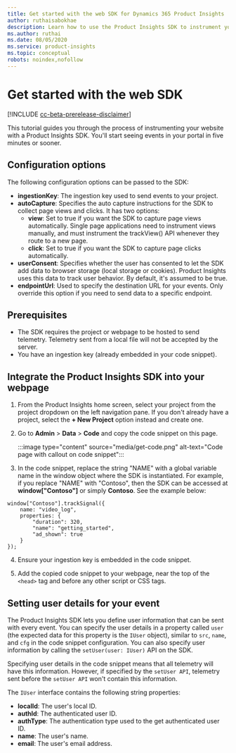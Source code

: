```yaml
---
title: Get started with the web SDK for Dynamics 365 Product Insights
author: ruthaisabokhae
description: Learn how to use the Product Insights SDK to instrument your website.
ms.author: ruthai
ms.date: 08/05/2020
ms.service: product-insights
ms.topic: conceptual
robots: noindex,nofollow
---
```


# Get started with the web SDK

[!INCLUDE [cc-beta-prerelease-disclaimer]( ../includes/cc-beta-prerelease-disclaimer.md)]

This tutorial guides you through the process of instrumenting your website with a Product Insights SDK. You'll start seeing events in your portal in five minutes or sooner.

## Configuration options

The following configuration options can be passed to the SDK:

- **ingestionKey**: The ingestion key used to send events to your project.
-	**autoCapture**: Specifies the auto capture instructions for the SDK to collect page views and clicks. It has two options:
    - **view**: Set to true if you want the SDK to capture page views automatically. Single page applications need to instrument views manually, and must instrument the trackView() API whenever they route to a new page.
    - **click**: Set to true if you want the SDK to capture page clicks automatically.
-	**userConsent**: Specifies whether the user has consented to let the SDK add data to browser storage (local storage or cookies). Product Insights uses this data to track user behavior. By default, it's assumed to be true.
-	**endpointUrl**: Used to specify the destination URL for your events. Only override this option if you need to send data to a specific endpoint.

## Prerequisites

* The SDK requires the project or webpage to be hosted to send telemetry. Telemetry sent from a local file will not be accepted by the server.
* You have an ingestion key (already embedded in your code snippet).

## Integrate the Product Insights SDK into your webpage

1. From the Product Insights home screen, select your project from the project dropdown on the left navigation pane. If you don't already have a project, select the **+ New Project** option instead and create one.

2. Go to **Admin** > **Data** > **Code**  and copy the code snippet on this page.

   :::image type="content" source="media/get-code.png" alt-text="Code page with callout on code snippet":::

3. In the code snippet, replace the string "NAME" with a global variable name in the window object where the SDK is instantiated. For example, if you replace "NAME" with "Contoso", then the SDK can be accessed at **window["Contoso"]** or simply **Contoso**. See the example below:

```
window["Contoso"].trackSignal({
    name: "video_log",
    properties: {
        "duration": 320,
        "name": "getting_started",
        "ad_shown": true
    }
});
```

4. Ensure your ingestion key is embedded in the code snippet.

5. Add the copied code snippet to your webpage, near the top of the `<head>` tag and before any other script or CSS tags.

## Setting user details for your event

The Product Insights SDK lets you define user information that can be sent with every event. You can specify the user details in a property called `user` (the expected data for this property is the `IUser` object), similar to `src`, `name`, and `cfg` in the code snippet configuration. You can also specify user information by calling the `setUser(user: IUser)` API on the SDK.

Specifying user details in the code snippet means that all telemetry will have this information. However, if specified by the `setUser API`, telemetry sent before the `setUser API` won't contain this information.

The `IUser` interface contains the following string properties:

- **localId**: The user's local ID.
- **authId**: The authenticated user ID.
- **authType**: The authentication type used to the get authenticated user ID.
- **name**: The user's name.
- **email**: The user's email address.
